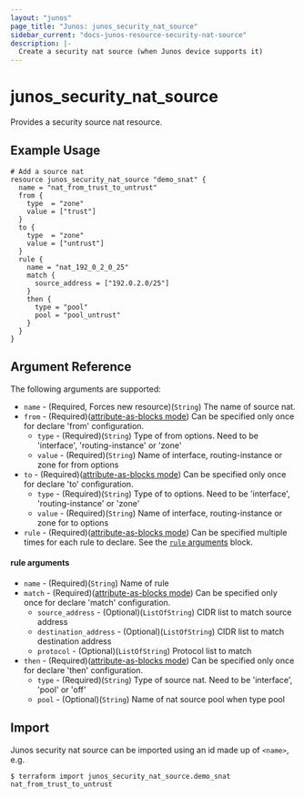 ```yaml
---
layout: "junos"
page_title: "Junos: junos_security_nat_source"
sidebar_current: "docs-junos-resource-security-nat-source"
description: |-
  Create a security nat source (when Junos device supports it)
---
```


# junos_security_nat_source

Provides a security source nat resource.

## Example Usage

```hcl
# Add a source nat
resource junos_security_nat_source "demo_snat" {
  name = "nat_from_trust_to_untrust"
  from {
    type  = "zone"
    value = ["trust"]
  }
  to {
    type  = "zone"
    value = ["untrust"]
  }
  rule {
    name = "nat_192_0_2_0_25"
    match {
      source_address = ["192.0.2.0/25"]
    }
    then {
      type = "pool"
      pool = "pool_untrust"
    }
  }
}
```

## Argument Reference

The following arguments are supported:

* `name` - (Required, Forces new resource)(`String`) The name of source nat.
* `from` - (Required)([attribute-as-blocks mode](https://www.terraform.io/docs/configuration/attr-as-blocks.html)) Can be specified only once for declare 'from' configuration.
  * `type` - (Required)(`String`) Type of from options. Need to be 'interface', 'routing-instance' or 'zone'
  * `value`  - (Required)(`String`) Name of interface, routing-instance or zone for from options
* `to` - (Required)([attribute-as-blocks mode](https://www.terraform.io/docs/configuration/attr-as-blocks.html)) Can be specified only once for declare 'to' configuration.
  * `type` - (Required)(`String`) Type of to options. Need to be 'interface', 'routing-instance' or 'zone'
  * `value`  - (Required)(`String`) Name of interface, routing-instance or zone for to options
* `rule` - (Required)([attribute-as-blocks mode](https://www.terraform.io/docs/configuration/attr-as-blocks.html)) Can be specified multiple times for each rule to declare. See the [`rule` arguments](#rule-arguments) block.

#### rule arguments
* `name` - (Required)(`String`) Name of rule
* `match` - (Required)([attribute-as-blocks mode](https://www.terraform.io/docs/configuration/attr-as-blocks.html)) Can be specified only once for declare 'match' configuration.
  * `source_address` - (Optional)(`ListOfString`) CIDR list to match source address
  * `destination_address` - (Optional)(`ListOfString`) CIDR list to match destination address
  * `protocol` - (Optional)(`ListOfString`) Protocol list to match
* `then` - (Required)([attribute-as-blocks mode](https://www.terraform.io/docs/configuration/attr-as-blocks.html)) Can be specified only once for declare 'then' configuration.
  * `type` - (Required)(`String`) Type of source nat. Need to be 'interface', 'pool' or 'off'
  * `pool` - (Optional)(`String`) Name of nat source pool when type pool

## Import

Junos security nat source can be imported using an id made up of `<name>`, e.g.

```
$ terraform import junos_security_nat_source.demo_snat nat_from_trust_to_untrust
```
